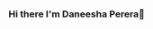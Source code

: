 ### Hi there I'm Daneesha Perera👋

<!--
**DaneeshaP/DaneeshaP** is a ✨ _special_ ✨ repository because its `README.md` (this file) appears on your GitHub profile.

Here are some ideas to get you started:

- 🌱 I’m currently learning Data Visualization and Data Analysing tools.

- 💬 Ask me about Data Science, Data Analysis, Natural Language Processing and Machine Learning

- 📫 How to reach me: daneeshap07@gmail.com

-->

